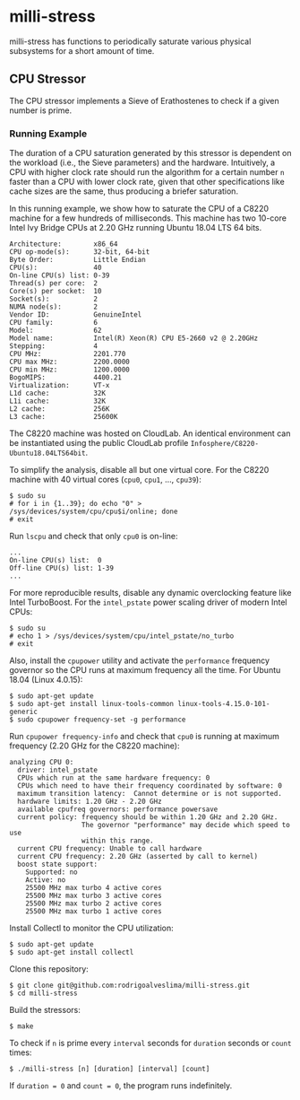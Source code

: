 # milli-stress
milli-stress has functions to periodically saturate various physical subsystems
for a short amount of time.

## CPU Stressor
The CPU stressor implements a Sieve of Erathostenes to check if a given number
is prime.

### Running Example
The duration of a CPU saturation generated by this stressor is dependent on the
workload (i.e., the Sieve parameters) and the hardware. Intuitively, a CPU with
higher clock rate should run the algorithm for a certain number `n` faster than
a CPU with lower clock rate, given that other specifications like cache sizes
are the same, thus producing a briefer saturation.

In this running example, we show how to saturate the CPU of a C8220 machine for
a few hundreds of milliseconds. This machine has two 10-core Intel Ivy Bridge
CPUs at 2.20 GHz running Ubuntu 18.04 LTS 64 bits.
```
Architecture:        x86_64
CPU op-mode(s):      32-bit, 64-bit
Byte Order:          Little Endian
CPU(s):              40
On-line CPU(s) list: 0-39
Thread(s) per core:  2
Core(s) per socket:  10
Socket(s):           2
NUMA node(s):        2
Vendor ID:           GenuineIntel
CPU family:          6
Model:               62
Model name:          Intel(R) Xeon(R) CPU E5-2660 v2 @ 2.20GHz
Stepping:            4
CPU MHz:             2201.770
CPU max MHz:         2200.0000
CPU min MHz:         1200.0000
BogoMIPS:            4400.21
Virtualization:      VT-x
L1d cache:           32K
L1i cache:           32K
L2 cache:            256K
L3 cache:            25600K
```

The C8220 machine was hosted on CloudLab. An identical environment can be
instantiated using the public CloudLab profile
`Infosphere/C8220-Ubuntu18.04LTS64bit`.

To simplify the analysis, disable all but one virtual core. For the C8220
machine with 40 virtual cores (`cpu0`, `cpu1`, ..., `cpu39`):
```
$ sudo su
# for i in {1..39}; do echo "0" > /sys/devices/system/cpu/cpu$i/online; done
# exit
```

Run `lscpu` and check that only `cpu0` is on-line:
```
...
On-line CPU(s) list:  0
Off-line CPU(s) list: 1-39
...
```

For more reproducible results, disable any dynamic overclocking feature like
Intel TurboBoost. For the `intel_pstate` power scaling driver of modern Intel
CPUs:
```
$ sudo su
# echo 1 > /sys/devices/system/cpu/intel_pstate/no_turbo
# exit
```

Also, install the `cpupower` utility and activate the `performance` frequency
governor so the CPU runs at maximum frequency all the time. For Ubuntu 18.04
(Linux 4.0.15):
```
$ sudo apt-get update
$ sudo apt-get install linux-tools-common linux-tools-4.15.0-101-generic
$ sudo cpupower frequency-set -g performance
```

Run `cpupower frequency-info` and check that `cpu0` is running at maximum
frequency (2.20 GHz for the C8220 machine):
```
analyzing CPU 0:
  driver: intel_pstate
  CPUs which run at the same hardware frequency: 0
  CPUs which need to have their frequency coordinated by software: 0
  maximum transition latency:  Cannot determine or is not supported.
  hardware limits: 1.20 GHz - 2.20 GHz
  available cpufreq governors: performance powersave
  current policy: frequency should be within 1.20 GHz and 2.20 GHz.
                  The governor "performance" may decide which speed to use
                  within this range.
  current CPU frequency: Unable to call hardware
  current CPU frequency: 2.20 GHz (asserted by call to kernel)
  boost state support:
    Supported: no
    Active: no
    25500 MHz max turbo 4 active cores
    25500 MHz max turbo 3 active cores
    25500 MHz max turbo 2 active cores
    25500 MHz max turbo 1 active cores
```

Install Collectl to monitor the CPU utilization:
```
$ sudo apt-get update
$ sudo apt-get install collectl
```

Clone this repository:
```
$ git clone git@github.com:rodrigoalveslima/milli-stress.git
$ cd milli-stress
```

Build the stressors:
```
$ make
```

To check if `n` is prime every `interval` seconds for `duration` seconds or
`count` times:
```
$ ./milli-stress [n] [duration] [interval] [count]
```

If `duration = 0` and `count = 0`, the program runs indefinitely.

